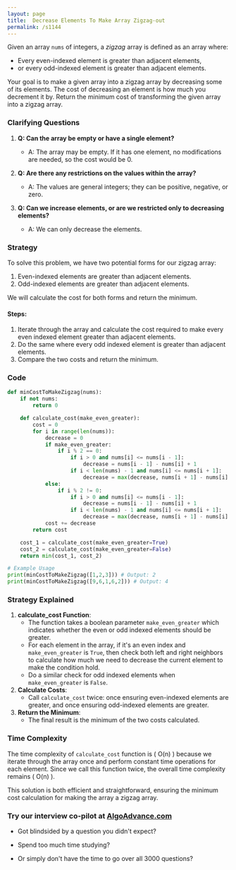 ```yaml
---
layout: page
title:  Decrease Elements To Make Array Zigzag-out
permalink: /s1144
---
```


Given an array `nums` of integers, a *zigzag* array is defined as an array where:
- Every even-indexed element is greater than adjacent elements,
- or every odd-indexed element is greater than adjacent elements.

Your goal is to make a given array into a zigzag array by decreasing some of its elements. The cost of decreasing an element is how much you decrement it by. Return the minimum cost of transforming the given array into a zigzag array.

### Clarifying Questions
1. **Q: Can the array be empty or have a single element?**
   - A: The array may be empty. If it has one element, no modifications are needed, so the cost would be 0.

2. **Q: Are there any restrictions on the values within the array?**
   - A: The values are general integers; they can be positive, negative, or zero.

3. **Q: Can we increase elements, or are we restricted only to decreasing elements?**
   - A: We can only decrease the elements.

### Strategy

To solve this problem, we have two potential forms for our zigzag array:
1. Even-indexed elements are greater than adjacent elements.
2. Odd-indexed elements are greater than adjacent elements.

We will calculate the cost for both forms and return the minimum.

#### Steps:
1. Iterate through the array and calculate the cost required to make every even indexed element greater than adjacent elements.
2. Do the same where every odd indexed element is greater than adjacent elements.
3. Compare the two costs and return the minimum.

### Code
```python
def minCostToMakeZigzag(nums):
    if not nums:
        return 0

    def calculate_cost(make_even_greater):
        cost = 0
        for i in range(len(nums)):
            decrease = 0
            if make_even_greater:
                if i % 2 == 0:
                    if i > 0 and nums[i] <= nums[i - 1]:
                        decrease = nums[i - 1] - nums[i] + 1
                    if i < len(nums) - 1 and nums[i] <= nums[i + 1]:
                        decrease = max(decrease, nums[i + 1] - nums[i] + 1)
            else:
                if i % 2 != 0:
                    if i > 0 and nums[i] <= nums[i - 1]:
                        decrease = nums[i - 1] - nums[i] + 1
                    if i < len(nums) - 1 and nums[i] <= nums[i + 1]:
                        decrease = max(decrease, nums[i + 1] - nums[i] + 1)
            cost += decrease
        return cost

    cost_1 = calculate_cost(make_even_greater=True)
    cost_2 = calculate_cost(make_even_greater=False)
    return min(cost_1, cost_2)

# Example Usage
print(minCostToMakeZigzag([1,2,3])) # Output: 2
print(minCostToMakeZigzag([9,6,1,6,2])) # Output: 4
```

### Strategy Explained
1. **calculate_cost Function**: 
    - The function takes a boolean parameter `make_even_greater` which indicates whether the even or odd indexed elements should be greater.
    - For each element in the array, if it's an even index and `make_even_greater` is `True`, then check both left and right neighbors to calculate how much we need to decrease the current element to make the condition hold.
    - Do a similar check for odd indexed elements when `make_even_greater` is `False`.
2. **Calculate Costs**:
    - Call `calculate_cost` twice: once ensuring even-indexed elements are greater, and once ensuring odd-indexed elements are greater.
3. **Return the Minimum**:
    - The final result is the minimum of the two costs calculated.

### Time Complexity
The time complexity of `calculate_cost` function is \( O(n) \) because we iterate through the array once and perform constant time operations for each element. Since we call this function twice, the overall time complexity remains \( O(n) \).

This solution is both efficient and straightforward, ensuring the minimum cost calculation for making the array a zigzag array.


### Try our interview co-pilot at [AlgoAdvance.com](https://algoAdvance.com)

- Got blindsided by a question you didn't expect?

- Spend too much time studying?

- Or simply don't have the time to go over all 3000 questions?

